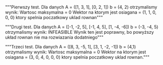 """Pierwszy test. Dla danych A = ([1, 3, 1], [0, 2, 1])
b = (4, 2) otrzymalismy wynik:
Wartosc maksymalna = 0
Wektor na ktorym jest osiagana = (1, 1, 0, 0, 0)
ktory spelnia poczatkowy uklad rownan"""

"""Drugi test. Dla danych A = ([-1, -2, 5], [-1, 4, 5], [1, -4, -6])
b = (-3, -4, 5) otrzymalismy wynik:
INFEASIBLE
Wynik ten jest poprawny, bo powyższy układ rownan nie ma rozwiazania dodatniego"""

"""Trzeci test. Dla danych A = ([8, 3, -5, 1], [3, 1, -2, -1])
b = (4,1) otrzymalismy wynik:
Wartosc maksymalna = 0
Wektor na ktorym jest osiagana = (3, 0, 4, 0, 0, 0)
ktory spelnia poczatkowy uklad rownan."""
